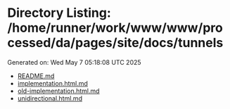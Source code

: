 # Directory Listing: /home/runner/work/www/www/processed/da/pages/site/docs/tunnels
Generated on: Wed May  7 05:18:08 UTC 2025

- [README.md](README.md)
- [implementation.html.md](implementation.html.md)
- [old-implementation.html.md](old-implementation.html.md)
- [unidirectional.html.md](unidirectional.html.md)
